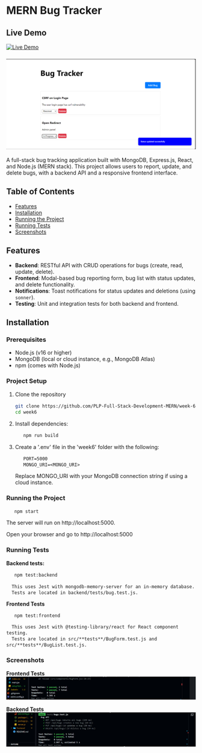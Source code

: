 # MERN Bug Tracker

## Live Demo

[![Live Demo](https://img.shields.io/badge/Live-Demo-brightgreen)](https://bugtracker-bcni.onrender.com)

### [![Home Screenshot](./screenshots/frontend.png)](https://bugtracker-bcni.onrender.com)

A full-stack bug tracking application built with MongoDB, Express.js, React, and Node.js (MERN stack). This project allows users to report, update, and delete bugs, with a backend API and a responsive frontend interface.

## Table of Contents

- [Features](#features)
- [Installation](#installation)
- [Running the Project](#running-the-project)
- [Running Tests](#running-tests)
- [Screenshots](#screenshots)

## Features

- **Backend**: RESTful API with CRUD operations for bugs (create, read, update, delete).
- **Frontend**: Modal-based bug reporting form, bug list with status updates, and delete functionality.
- **Notifications**: Toast notifications for status updates and deletions (using `sonner`).
- **Testing**: Unit and integration tests for both backend and frontend.

## Installation

### Prerequisites

- Node.js (v16 or higher)
- MongoDB (local or cloud instance, e.g., MongoDB Atlas)
- npm (comes with Node.js)

### Project Setup

1. Clone the repository

   ```bash
   git clone https://github.com/PLP-Full-Stack-Development-MERN/week-6-testing-and-debugging-SaddamTechie.git week6
   cd week6
   ```

2. Install dependencies:

   ```bash
      npm run build
   ```

3. Create a '.env' file in the 'week6' folder with the following:

   ```env
      PORT=5000
      MONGO_URI=<MONGO_URI>
   ```

   Replace MONGO_URI with your MongoDB connection string if using a cloud instance.

### Running the Project

```bash
   npm start
```

The server will run on http://localhost:5000.

Open your browser and go to http://localhost:5000

### Running Tests

**Backend tests:**

```bash
   npm test:backend
```

      This uses Jest with mongodb-memory-server for an in-memory database.
      Tests are located in backend/tests/bug.test.js.

**Frontend Tests**

```bash
   npm test:frontend
```

      This uses Jest with @testing-library/react for React component testing.
      Tests are located in src/**tests**/BugForm.test.js and src/**tests**/BugList.test.js.

### Screenshots

**Frontend Tests**
![Home Screenshot](./screenshots/frontend_test.png)

**Backend Tests**
![Home Screenshot](./screenshots/backend-test.png)
